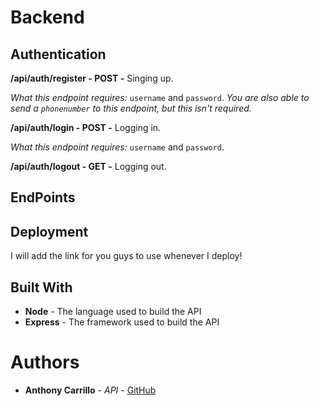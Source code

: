 # Backend

## Authentication

**/api/auth/register - POST -** Singing up.

*What this endpoint requires:* `username` and `password`.
*You are also able to send a `phonenumber` to this endpoint, but this isn't required.*

**/api/auth/login - POST -** Logging in.

*What this endpoint requires:* `username` and `password`.

**/api/auth/logout - GET -** Logging out.

## EndPoints

## Deployment

I will add the link for you guys to use whenever I deploy!

## Built With

* **Node** - The language used to build the API
* **Express** - The framework used to build the API


# Authors

* **Anthony Carrillo** - *API* - [GitHub](https://github.com/anthony2698)

